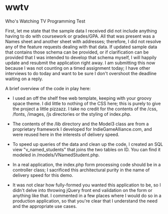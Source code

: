 # wwtv
Who's Watching TV Programming Test

First, let me state that the sample data I received did not include anything having to do with coursework or grades/GPA. All that was present was a Names sheet and another sheet with addresses; therefore, I did not resolve any of the feature requests dealing with that data. If updated sample data that contains those schema can be provided, or if clarification can be provided that I was intended to develop that schema myself, I will happily update and resubmit the application right away. I am submitting this now because I was not counting on a timed assignment today; I have other interviews to do today and want to be sure I don't overshoot the deadline waiting on a reply.

A brief overview of the code in play here:

- I used an off the shelf free web template, keeping with your groovy space theme. I did little to nothing of the CSS here; this is purely to give the project a little pizzazz. I take no credit for the contents of the /css, /fonts, /images, /js directories or the styling of index.php.

- The contents of the /lib directory and the Model3 class are from a proprietary framework I developed for IndieGameAlliance.com, and were reused here in the interests of delivery speed.

- To speed up queries of the data and clean up the code, I created an SQL view "v_named_students" that joins the two tables on ID. You can find it modeled in /models/VNamedStudent.php.

- In a real application, the index.php form processing code should be in a controller class; I sacrificed this architectural purity in the name of delivery speed for this demo.

- It was not clear how fully-formed you wanted this application to be, so I didn't delve into throwing jQuery front end validation on the form or anything like that. I commented in a few places where I would do so in a production application, so that you're clear that I understand the need and the appropriate use cases.


